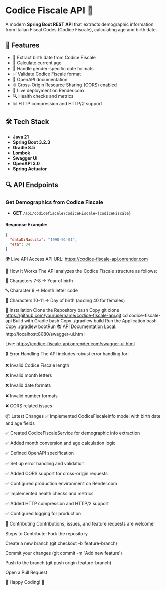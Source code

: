 # Codice Fiscale API 🎯

A modern **Spring Boot REST API** that extracts demographic information from Italian Fiscal Codes (Codice Fiscale), calculating age and birth date.

## 🚀 Features
- 📅 Extract birth date from Codice Fiscale
- 🎂 Calculate current age
- 🚻 Handle gender-specific date formats
- ✅ Validate Codice Fiscale format
- 📖 OpenAPI documentation
- 🌐 Cross-Origin Resource Sharing (CORS) enabled
- 🚀 Live deployment on Render.com
- 🔍 Health checks and metrics
- 📊 HTTP compression and HTTP/2 support

## 🛠 Tech Stack
- **Java 21**
- **Spring Boot 3.2.3**
- **Gradle 8.5**
- **Lombok**
- **Swagger UI**
- **OpenAPI 3.0**
- **Spring Actuator**

## 🔍 API Endpoints
### Get Demographics from Codice Fiscale
- **GET** `/api/codicefiscale?codiceFiscale={codiceFiscale}`

#### Response Example:
```json
{
  "dataDiNascita": "1990-01-01",
  "eta": 34
}
```

🌍 Live API Access
API URL: https://codice-fiscale-api.onrender.com

🔧 How It Works
The API analyzes the Codice Fiscale structure as follows:

📌 Characters 7-8 → Year of birth

🔤 Character 9 → Month letter code

🔢 Characters 10-11 → Day of birth (adding 40 for females)

📝 Installation
Clone the Repository
bash
Copy
git clone https://github.com/yourusername/codice-fiscale-api.git
cd codice-fiscale-api
Build with Gradle
bash
Copy
./gradlew build
Run the Application
bash
Copy
./gradlew bootRun
📚 API Documentation
Local: http://localhost:8080/swagger-ui.html

Live: https://codice-fiscale-api.onrender.com/swagger-ui.html

🔒 Error Handling
The API includes robust error handling for:

❌ Invalid Codice Fiscale length

❌ Invalid month letters

❌ Invalid date formats

❌ Invalid number formats

❌ CORS related issues

📦 Latest Changes
✅ Implemented CodiceFiscaleInfo model with birth date and age fields

✅ Created CodiceFiscaleService for demographic info extraction

✅ Added month conversion and age calculation logic

✅ Defined OpenAPI specification

✅ Set up error handling and validation

✅ Added CORS support for cross-origin requests

✅ Configured production environment on Render.com

✅ Implemented health checks and metrics

✅ Added HTTP compression and HTTP/2 support

✅ Configured logging for production

🤝 Contributing
Contributions, issues, and feature requests are welcome!

Steps to Contribute:
Fork the repository

Create a new branch (git checkout -b feature-branch)

Commit your changes (git commit -m 'Add new feature')

Push to the branch (git push origin feature-branch)

Open a Pull Request

🎯 Happy Coding! 🚀
